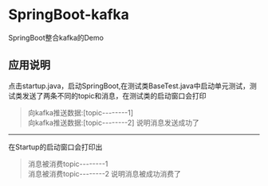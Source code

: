 # SpringBoot-kafka
SpringBoot整合kafka的Demo

## 应用说明
点击startup.java，启动SpringBoot,在测试类BaseTest.java中启动单元测试，测试类发送了两条不同的topic和消息，在测试类的启动窗口会打印
> 向kafka推送数据:[topic--------1] <br>
> 向kafka推送数据:[topic--------2]
说明消息发送成功了
---
在Startup的启动窗口会打印出
> 消息被消费topic--------1<br>
> 消息被消费topic--------2
说明消息被成功消费了
